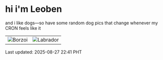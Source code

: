 # hi i'm Leoben

and i like dogs—so have some random dog pics that change whenever my CRON feels like it

|  |  |
|--------|----------|
| ![Borzoi](https://random-dog-vercel.vercel.app/api/random-borzoi?v=1756305681) | ![Labrador](https://random-dog-vercel.vercel.app/api/random-labrador?v=1756305681) |

Last updated: 2025-08-27 22:41 PHT
